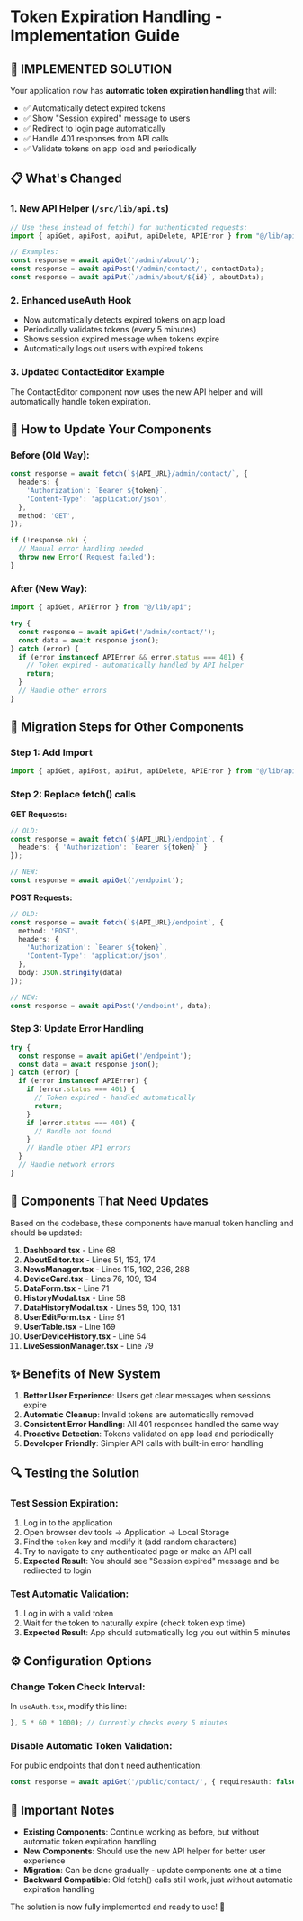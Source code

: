 # Token Expiration Handling - Implementation Guide

## 🚀 **IMPLEMENTED SOLUTION**

Your application now has **automatic token expiration handling** that will:
- ✅ Automatically detect expired tokens
- ✅ Show "Session expired" message to users  
- ✅ Redirect to login page automatically
- ✅ Handle 401 responses from API calls
- ✅ Validate tokens on app load and periodically

## 📋 **What's Changed**

### 1. **New API Helper (`/src/lib/api.ts`)**
```typescript
// Use these instead of fetch() for authenticated requests:
import { apiGet, apiPost, apiPut, apiDelete, APIError } from "@/lib/api";

// Examples:
const response = await apiGet('/admin/about/');
const response = await apiPost('/admin/contact/', contactData);
const response = await apiPut(`/admin/about/${id}`, aboutData);
```

### 2. **Enhanced useAuth Hook**
- Now automatically detects expired tokens on app load
- Periodically validates tokens (every 5 minutes)
- Shows session expired message when tokens expire
- Automatically logs out users with expired tokens

### 3. **Updated ContactEditor Example**
The ContactEditor component now uses the new API helper and will automatically handle token expiration.

## 🔧 **How to Update Your Components**

### Before (Old Way):
```typescript
const response = await fetch(`${API_URL}/admin/contact/`, {
  headers: {
    'Authorization': `Bearer ${token}`,
    'Content-Type': 'application/json',
  },
  method: 'GET',
});

if (!response.ok) {
  // Manual error handling needed
  throw new Error('Request failed');
}
```

### After (New Way):
```typescript
import { apiGet, APIError } from "@/lib/api";

try {
  const response = await apiGet('/admin/contact/');
  const data = await response.json();
} catch (error) {
  if (error instanceof APIError && error.status === 401) {
    // Token expired - automatically handled by API helper
    return; 
  }
  // Handle other errors
}
```

## 📝 **Migration Steps for Other Components**

### Step 1: Add Import
```typescript
import { apiGet, apiPost, apiPut, apiDelete, APIError } from "@/lib/api";
```

### Step 2: Replace fetch() calls

**GET Requests:**
```typescript
// OLD:
const response = await fetch(`${API_URL}/endpoint`, {
  headers: { 'Authorization': `Bearer ${token}` }
});

// NEW:
const response = await apiGet('/endpoint');
```

**POST Requests:**
```typescript  
// OLD:
const response = await fetch(`${API_URL}/endpoint`, {
  method: 'POST',
  headers: {
    'Authorization': `Bearer ${token}`,
    'Content-Type': 'application/json',
  },
  body: JSON.stringify(data)
});

// NEW:
const response = await apiPost('/endpoint', data);
```

### Step 3: Update Error Handling
```typescript
try {
  const response = await apiGet('/endpoint');
  const data = await response.json();
} catch (error) {
  if (error instanceof APIError) {
    if (error.status === 401) {
      // Token expired - handled automatically
      return;
    }
    if (error.status === 404) {
      // Handle not found
    }
    // Handle other API errors
  }
  // Handle network errors
}
```

## 🎯 **Components That Need Updates**

Based on the codebase, these components have manual token handling and should be updated:

1. **Dashboard.tsx** - Line 68
2. **AboutEditor.tsx** - Lines 51, 153, 174  
3. **NewsManager.tsx** - Lines 115, 192, 236, 288
4. **DeviceCard.tsx** - Lines 76, 109, 134
5. **DataForm.tsx** - Line 71
6. **HistoryModal.tsx** - Line 58
7. **DataHistoryModal.tsx** - Lines 59, 100, 131
8. **UserEditForm.tsx** - Line 91
9. **UserTable.tsx** - Line 169
10. **UserDeviceHistory.tsx** - Line 54
11. **LiveSessionManager.tsx** - Line 79

## ✨ **Benefits of New System**

1. **Better User Experience**: Users get clear messages when sessions expire
2. **Automatic Cleanup**: Invalid tokens are automatically removed
3. **Consistent Error Handling**: All 401 responses handled the same way
4. **Proactive Detection**: Tokens validated on app load and periodically
5. **Developer Friendly**: Simpler API calls with built-in error handling

## 🔍 **Testing the Solution**

### Test Session Expiration:
1. Log in to the application
2. Open browser dev tools → Application → Local Storage
3. Find the `token` key and modify it (add random characters)
4. Try to navigate to any authenticated page or make an API call
5. **Expected Result**: You should see "Session expired" message and be redirected to login

### Test Automatic Validation:
1. Log in with a valid token
2. Wait for the token to naturally expire (check token exp time)
3. **Expected Result**: App should automatically log you out within 5 minutes

## ⚙️ **Configuration Options**

### Change Token Check Interval:
In `useAuth.tsx`, modify this line:
```typescript
}, 5 * 60 * 1000); // Currently checks every 5 minutes
```

### Disable Automatic Token Validation:
For public endpoints that don't need authentication:
```typescript
const response = await apiGet('/public/contact/', { requiresAuth: false });
```

## 🚨 **Important Notes**

- **Existing Components**: Continue working as before, but without automatic token expiration handling
- **New Components**: Should use the new API helper for better user experience
- **Migration**: Can be done gradually - update components one at a time
- **Backward Compatible**: Old fetch() calls still work, just without automatic expiration handling

The solution is now fully implemented and ready to use! 🎉
